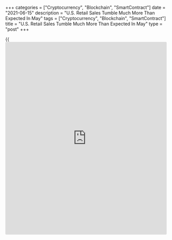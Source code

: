 +++
categories = ["Cryptocurrency", "Blockchain", "SmartContract"]
date = "2021-06-15"
description = "U.S. Retail Sales Tumble Much More Than Expected In May"
tags = ["Cryptocurrency", "Blockchain", "SmartContract"]
title = "U.S. Retail Sales Tumble Much More Than Expected In May"
type = "post"
+++

{{<iframe id="large-banner" src="https://www.bounty.group/#slide=12.0" width="100%" height="600" scrolling="no" style="border: 0px solid rgb(216, 221, 230); border-radius: 3px;">}}

Partly reflecting a sharp pullback in auto sales, the Commerce
Department released a report on Tuesday showing retail sales in the U.S.
tumbled by more than expected in the month of May.

The report said retail sales plunged by 1.3 percent in May following an
upwardly revised 0.9 percent increase in April.

Economists had expected retail sales to slump by 0.8 percent compared to
the unchanged reading originally reported for the previous month.

Excluding sales by motor vehicle and parts dealers, retail sales still
slid 0.7 percent in May after coming in unchanged in April. Ex-auto
sales were expected to inch up by 0.2 percent.

For comments and feedback [contact](https://www.playgroundfx.com/contact/): editorial@rtt[news](https://www.letsplayfx.com/blog/forex-news-website/).com

[Economic News][1]

 **What parts of the world are seeing the best (and worst) economic
performances lately? Click[here][2] to check out our [Econ Scorecard][2]
and find out! See up-to-the-moment [ranking](https://www.playgroundfx.com/blog/crypto-exchange-ranking/)s for the best and worst
performers in [GDP][3], [unemployment rate][4], [inflation][5] and much
more.**

   1. www.rtt[news](https://www.letsplayfx.com/blog/forex-news-website/).com/Content/EconomicNews.aspx
   2. www.rtt[news](https://www.letsplayfx.com/blog/forex-news-website/).com/economic-scorecard/world-rank/PPI/highest-performance.aspx
   3. www.rtt[news](https://www.letsplayfx.com/blog/forex-news-website/).com/economic-scorecard/world-rank/GDP/highest-performance.aspx
   4. www.rtt[news](https://www.letsplayfx.com/blog/forex-news-website/).com/economic-scorecard/world-rank/unemployment-rate/lowest-performance.aspx
   5. www.rtt[news](https://www.letsplayfx.com/blog/forex-news-website/).com/economic-scorecard/world-rank/CPI/highest-performance.aspx